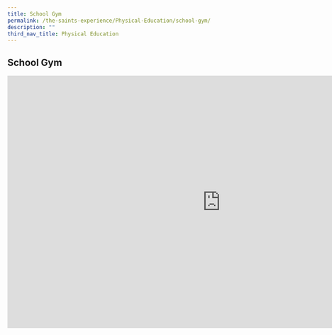 ```yaml
---
title: School Gym
permalink: /the-saints-experience/Physical-Education/school-gym/
description: ""
third_nav_title: Physical Education
---
```

## School Gym

<iframe allowfullscreen="true" height="569" width="960" frameborder="0" src="https://docs.google.com/presentation/d/e/2PACX-1vQHVwIafTrb037gjWkJL8qfMeoAZ2Kx9mEmo1mbEDP9E2fGXdjBz0gnZTUnrx1A3IO_pXhhUZUxrt7N/embed?start=false&amp;loop=false&amp;delayms=3000"></iframe>